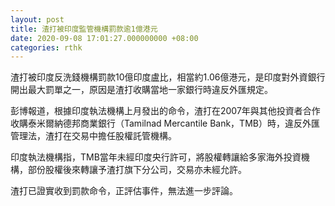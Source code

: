 ```yaml
---
layout: post
title: 渣打被印度監管機構罰款逾1億港元
date: 2020-09-08 17:01:27.000000000 +08:00
categories: rthk
---
```


渣打被印度反洗錢機構罰款10億印度盧比，相當約1.06億港元，是印度對外資銀行開出最大罰單之一，原因是渣打收購當地一家銀行時違反外匯規定。

彭博報道，根據印度執法機構上月發出的命令，渣打在2007年與其他投資者合作收購泰米爾納德邦商業銀行（Tamilnad Mercantile Bank，TMB）時，違反外匯管理法，渣打在交易中擔任股權託管機構。

印度執法機構指，TMB當年未經印度央行許可，將股權轉讓給多家海外投資機構，部份股權後來轉讓予渣打旗下分公司，交易亦未經允許。

渣打已證實收到罰款命令，正評估事件，無法進一步評論。
